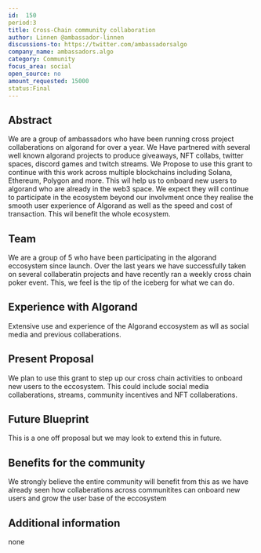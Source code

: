 ```yaml
---
id:  150
period:3
title: Cross-Chain community collaboration
author: Linnen @ambassador-linnen
discussions-to: https://twitter.com/ambassadorsalgo
company_name: ambassadors.algo
category: Community
focus_area: social
open_source: no
amount_requested: 15000
status:Final
---
```


## Abstract
We are a group of ambassadors who have been running cross project collaberations on algorand for over a year.
We Have partnered with several well known algorand projects to produce giveaways, NFT collabs, twitter spaces, discord games and twitch streams.
We Propose to use this grant to continue with this work across multiple blockchains including Solana, Ethereum, Polygon and more. 
This wil help us to onboard new users to algorand who are already in the web3 space. We expect they will continue to participate 
in the ecosystem beyond our involvment once they realise the smooth user experience of Algorand as well as the speed and cost of transaction. 
This wil benefit the whole ecosystem. 

## Team
We are a group of 5 who have been participating in the algorand eccosystem since launch. Over the last years we have successfully taken on several collaberatin projects
and have recently ran a weekly cross chain poker event. This, we feel is the tip of the iceberg for what we can do. 

## Experience with Algorand
Extensive use and experience of the Algorand eccosystem as wll as social media and previous collaberations.

## Present Proposal
We plan to use this grant to step up our cross chain activities to onboard new users to the eccosystem. 
This could include social media collaberations, streams, community incentives and NFT collaberations. 

## Future Blueprint
This is a one off proposal but we may look to extend this in future.

## Benefits for the community
We strongly believe the entire community will benefit from this as we have already seen how collaberations across communitites 
can onboard new users and grow the user base of the eccosystem
## Additional information
none
